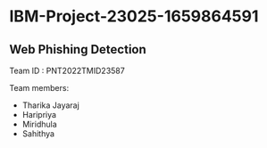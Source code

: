 # IBM-Project-23025-1659864591
## Web Phishing Detection

Team ID : PNT2022TMID23587

Team members:
- Tharika Jayaraj
- Haripriya 
- Miridhula 
- Sahithya 
